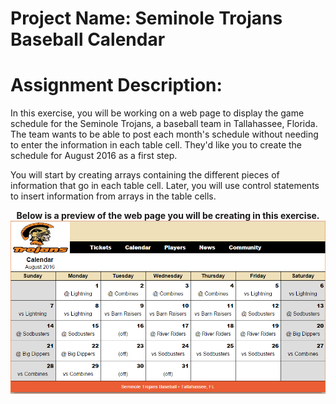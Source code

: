 <h1><b>Project Name:</b>            Seminole Trojans Baseball Calendar</h1>

<h1><b>Assignment Description:</b></h1>

In this exercise, you will be working on a web page to display the game schedule for the Seminole Trojans, a baseball team in Tallahassee, Florida.  The team wants to be able to post each month's schedule without needing to enter the information in each table cell.  They'd like you to create the schedule for August 2016 as a first step.

You will start by creating arrays containing the different pieces of information that go in each table cell.  Later, you will use control statements to insert information from arrays in the table cells.  
<center><b>Below is a preview of the web page you will be creating in this exercise.</b></center>

<center><img src=".guides/img/SeminoleTrojanFinal.png" alt="Seminole Trojans" /></center>
  
  